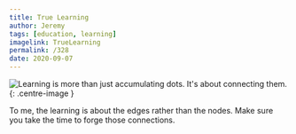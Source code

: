 ```yaml
---
title: True Learning
author: Jeremy
tags: [education, learning]
imagelink: TrueLearning
permalink: /328
date: 2020-09-07
---
```


![Learning is more than just accumulating dots. It's about connecting them.](https://res.cloudinary.com/dh3hm8pb7/image/upload/c_scale,q_auto:best/v1535842782/Handwaving/Published/TrueLearning.png){: .centre-image }

To me, the learning is about the edges rather than the nodes. Make sure you take the time to forge those connections.
